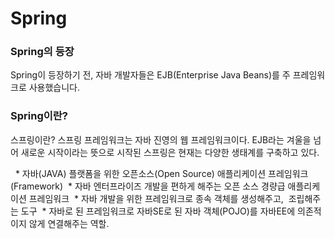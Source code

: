 # Spring
### Spring의 등장
Spring이 등장하기 전, 자바 개발자들은 EJB(Enterprise Java Beans)를 주 프레임워크로 사용했습니다.    
### Spring이란?
스프링이란? 스프링 프레임워크는 자바 진영의 웹 프레임워크이다. EJB라는 겨울을 넘어 새로운 시작이라는 뜻으로 시작된 스프링은 현재는 다양한 생태계를 구축하고 있다.

  * 자바(JAVA) 플랫폼을 위한 오픈소스(Open Source) 애플리케이션 프레임워크(Framework)  * 자바 엔터프라이즈 개발을 편하게 해주는 오픈 소스 경량급 애플리케이션 프레임워크  * 자바 개발을 위한 프레임워크로 종속 객체를 생성해주고,  조립해주는 도구  * 자바로 된 프레임워크로 자바SE로 된 자바 객체(POJO)를 자바EE에 의존적이지 않게 연결해주는 역할.

